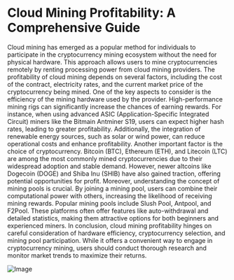 # Cloud Mining Profitability: A Comprehensive Guide
Cloud mining has emerged as a popular method for individuals to participate in the cryptocurrency mining ecosystem without the need for physical hardware. This approach allows users to mine cryptocurrencies remotely by renting processing power from cloud mining providers. The profitability of cloud mining depends on several factors, including the cost of the contract, electricity rates, and the current market price of the cryptocurrency being mined.
One of the key aspects to consider is the efficiency of the mining hardware used by the provider. High-performance mining rigs can significantly increase the chances of earning rewards. For instance, when using advanced ASIC (Application-Specific Integrated Circuit) miners like the Bitmain Antminer S19, users can expect higher hash rates, leading to greater profitability. Additionally, the integration of renewable energy sources, such as solar or wind power, can reduce operational costs and enhance profitability.
Another important factor is the choice of cryptocurrency. Bitcoin (BTC), Ethereum (ETH), and Litecoin (LTC) are among the most commonly mined cryptocurrencies due to their widespread adoption and stable demand. However, newer altcoins like Dogecoin (DOGE) and Shiba Inu (SHIB) have also gained traction, offering potential opportunities for profit.
Moreover, understanding the concept of mining pools is crucial. By joining a mining pool, users can combine their computational power with others, increasing the likelihood of receiving mining rewards. Popular mining pools include Slush Pool, Antpool, and F2Pool. These platforms often offer features like auto-withdrawal and detailed statistics, making them attractive options for both beginners and experienced miners.
In conclusion, cloud mining profitability hinges on careful consideration of hardware efficiency, cryptocurrency selection, and mining pool participation. While it offers a convenient way to engage in cryptocurrency mining, users should conduct thorough research and monitor market trends to maximize their returns.

![Image](https://github.com/user-attachments/assets/4a25d116-2220-4385-b08e-f287af8fcbc4)
